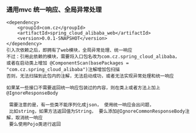 ### 通用mvc 统一响应、全局异常处理
    <dependency>
        <groupId>com.cz</groupId>
        <artifactId>spring_cloud_alibaba_web</artifactId>
        <version>0.0.1-SNAPSHOT</version>
    </dependency>
    引入次依赖之后，即拥有了web模块，全局异常处理、统一响应
    不过：引用此依赖的模块，需要将入口包名改为com.cz.spring_cloud_alibaba，
    或者在启动类上增加 @ComponentScan(basePackages = "com.cz.spring_cloud_alibaba")注解增加包扫描
    否则，无法扫描到此包内的注解，无法启动成功，或者无法实现异常处理和统一响应
    
    如果某一些接口不需要返回统一响应包装过的内容，则在类上或者方法上加上@IgnoreResponseBody
    
     需要注意的是，有一些类不能序列化成json， 使用统一响应会出问题，
     比如string，如果方法返回值为String， 要么添加@IgnoreCommonResponseBody注解，取消统一响应
     要么使用Pojo类进行返回